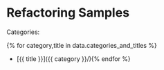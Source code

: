# Refactoring Samples

Categories:

{% for category,title in data.categories_and_titles %}
* [{{ title }}]({{ category }}/){% endfor %}
